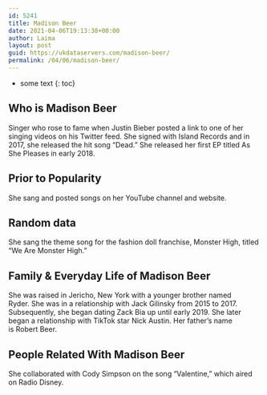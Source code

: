 ```yaml
---
id: 5241
title: Madison Beer
date: 2021-04-06T19:13:38+00:00
author: Laima
layout: post
guid: https://ukdataservers.com/madison-beer/
permalink: /04/06/madison-beer/
---
```


* some text
{: toc}


## Who is Madison Beer
                  
                  
                  
Singer who rose to fame when Justin Bieber posted a link to one of her singing videos on his Twitter feed. She signed with Island Records and in 2017, she released the hit song &#8220;Dead.&#8221; She released her first EP titled As She Pleases in early 2018.
                  
              
            
              
            
                
                
                
## Prior to Popularity
                  
                  
                  
She sang and posted songs on her YouTube channel and website. 
                  
              
            
              
            
                
                
                
## Random data
                  
                  
                  
She sang the theme song for the fashion doll franchise, Monster High, titled &#8220;We Are Monster High.&#8221; 
                  
              
            
              
            
                
                
                
## Family & Everyday Life of Madison Beer
                  
                  
                  
She was raised in Jericho, New York with a younger brother named Ryder. She was in a relationship with Jack Gilinsky from 2015 to 2017. Subsequently, she began dating Zack Bia up until early 2019. She later began a relationship with TikTok star Nick Austin. Her father&#8217;s name is Robert Beer.
                  
              
            
              
            
                
                
                
## People Related With Madison Beer
                  
                  
                  
She collaborated with Cody Simpson on the song &#8220;Valentine,&#8221; which aired on Radio Disney. 
                  
              
            
              
            
                
              
            
              
              
            
            
              
            
          
          
          